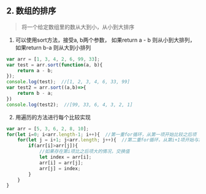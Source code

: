 ## 2. 数组的排序

> 将一个给定数组里的数从大到小，从小到大排序

1. 可以使用sort方法，接受a, b两个参数，
如果return a - b 则从小到大排列，
如果return b-a 则从大到小排列
```js
var arr = [1, 3, 4, 2, 6, 99, 33];
var test = arr.sort(function(a, b){
    return a - b;
});
console.log(test);  //[1, 2, 3, 4, 6, 33, 99]
var test2 = arr.sort((a,b)=>{
    return b - a;
})
console.log(test2);  //[99, 33, 6, 4, 3, 2, 1]
```
2. 用遍历的方法进行每个比较实现

```js
var arr = [5, 3, 6, 2, 8, 10];
for(let i=0; i<arr.length-1; i++){  //第一重for循环，从第一项开始比较之后项
    for(let j = i+1; j<arr.length; j++){  //第二重for循环，从第i+1项开始与第i项比较
        if(arr[i]>arr[j]){
            //如果存在第i项比之后项大的情况，交换值
            let index = arr[i];
            arr[i] = arr[j];
            arr[j] = index;
        }
    }
}
```